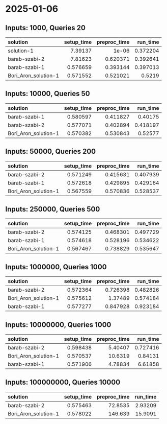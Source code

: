 # 2025-01-06

## Inputs: 1000, Queries 20

| solution             |   setup_time |   preproc_time |   run_time |
|:---------------------|-------------:|---------------:|-----------:|
| solution-1           |     7.39137  |       1e-06    |   0.372204 |
| barab-szabi-2        |     7.81623  |       0.620371 |   0.392641 |
| barab-szabi-1        |     0.576659 |       0.393144 |   0.397013 |
| Bori_Aron_solution-1 |     0.571552 |       0.521021 |   0.5219   |

## Inputs: 10000, Queries 50

| solution             |   setup_time |   preproc_time |   run_time |
|:---------------------|-------------:|---------------:|-----------:|
| barab-szabi-1        |     0.580597 |       0.411827 |   0.40175  |
| barab-szabi-2        |     0.577071 |       0.402894 |   0.418197 |
| Bori_Aron_solution-1 |     0.570382 |       0.530843 |   0.52577  |

## Inputs: 50000, Queries 200

| solution             |   setup_time |   preproc_time |   run_time |
|:---------------------|-------------:|---------------:|-----------:|
| barab-szabi-2        |     0.571249 |       0.415631 |   0.407939 |
| barab-szabi-1        |     0.572618 |       0.429895 |   0.429164 |
| Bori_Aron_solution-1 |     0.567559 |       0.570836 |   0.528537 |

## Inputs: 250000, Queries 500

| solution             |   setup_time |   preproc_time |   run_time |
|:---------------------|-------------:|---------------:|-----------:|
| barab-szabi-2        |     0.574125 |       0.468301 |   0.497729 |
| barab-szabi-1        |     0.574618 |       0.528196 |   0.534622 |
| Bori_Aron_solution-1 |     0.567467 |       0.738829 |   0.535647 |

## Inputs: 1000000, Queries 1000

| solution             |   setup_time |   preproc_time |   run_time |
|:---------------------|-------------:|---------------:|-----------:|
| barab-szabi-2        |     0.572364 |       0.726398 |   0.482826 |
| Bori_Aron_solution-1 |     0.575612 |       1.37489  |   0.574184 |
| barab-szabi-1        |     0.577277 |       0.847928 |   0.923184 |

## Inputs: 10000000, Queries 1000

| solution             |   setup_time |   preproc_time |   run_time |
|:---------------------|-------------:|---------------:|-----------:|
| barab-szabi-2        |     0.598438 |        5.40407 |   0.727416 |
| Bori_Aron_solution-1 |     0.570537 |       10.6319  |   0.84131  |
| barab-szabi-1        |     0.571906 |        4.78834 |   6.61858  |

## Inputs: 100000000, Queries 10000

| solution             |   setup_time |   preproc_time |   run_time |
|:---------------------|-------------:|---------------:|-----------:|
| barab-szabi-2        |     0.575463 |        72.8535 |    2.93209 |
| Bori_Aron_solution-1 |     0.578022 |       146.639  |   15.9091  |